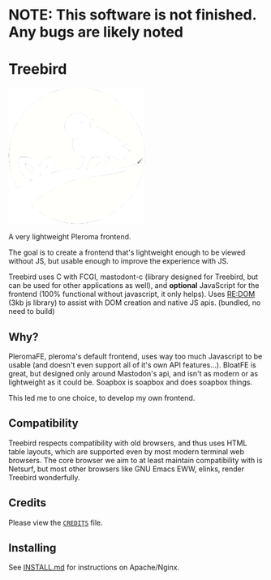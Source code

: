 # NOTE: This software is not finished. Any bugs are likely noted

# Treebird

![Treebird logo](./meta/treebird.png)

A very lightweight Pleroma frontend.

The goal is to create a frontend that's lightweight enough to be viewed without JS, but
usable enough to improve the experience with JS.

Treebird uses C with FCGI, mastodont-c (library designed for Treebird, but can be used
for other applications as well), and **optional** JavaScript for the frontend (100% functional without
javascript, it only helps). Uses [RE:DOM](https://redom.js.org/) (3kb js library) to assist with DOM
creation and native JS apis. (bundled, no need to build)

## Why?

PleromaFE, pleroma's default frontend, uses way too much Javascript to be usable (and doesn't even support
all of it's own API features...). BloatFE is great, but designed only around Mastodon's api, and isn't as
modern or as lightweight as it could be. Soapbox is soapbox and does soapbox things.

This led me to one choice, to develop my own frontend.

## Compatibility

Treebird respects compatibility with old browsers, and thus uses HTML table layouts, which are
supported even by most modern terminal web browsers. The core browser we aim to at least maintain compatibility
with is Netsurf, but most other browsers like GNU Emacs EWW, elinks, render Treebird wonderfully.

## Credits

Please view the [`CREDITS`](./CREDITS) file.

## Installing

See [INSTALL.md](./docs/INSTALL.md) for instructions on Apache/Nginx.
